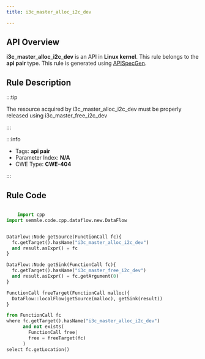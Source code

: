 ```yaml
---
title: i3c_master_alloc_i2c_dev

---
```



## API Overview
**i3c_master_alloc_i2c_dev** is an API in **Linux kernel**. This rule belongs to the **api pair** type. This rule is generated using [APISpecGen](../../tools/APISpecGen).
## Rule Description

:::tip

The resource acquired by i3c_master_alloc_i2c_dev must be properly released using i3c_master_free_i2c_dev

:::

:::info

- Tags: **api pair**
- Parameter Index: **N/A**
- CWE Type: **CWE-404**

:::

## Rule Code
```python

    import cpp
import semmle.code.cpp.dataflow.new.DataFlow


DataFlow::Node getSource(FunctionCall fc){
  fc.getTarget().hasName("i3c_master_alloc_i2c_dev")
  and result.asExpr() = fc
}

DataFlow::Node getSink(FunctionCall fc){
  fc.getTarget().hasName("i3c_master_free_i2c_dev")
  and result.asExpr() = fc.getArgument(0)
}

FunctionCall freeTarget(FunctionCall malloc){
  DataFlow::localFlow(getSource(malloc), getSink(result))
}

from FunctionCall fc
where fc.getTarget().hasName("i3c_master_alloc_i2c_dev")
      and not exists(
        FunctionCall free| 
        free = freeTarget(fc)
      )
select fc.getLocation()

    
```